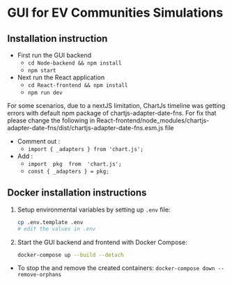 # GUI for EV Communities Simulations

## Installation instruction

 - First run the GUI backend 
 	- `cd Node-backend && npm install` 
  	- `npm start`
 -  Next run the React application
 	-  `cd React-frontend && npm install` 
 	-  `npm run dev`

For some scenarios, due to a nextJS limitation, ChartJs timeline was getting errors with default npm package of chartjs-adapter-date-fns.  For fix that please change the following in React-frontend/node_modules/chartjs-adapter-date-fns/dist/chartjs-adapter-date-fns.esm.js  file
- Comment out : 
	- `import { _adapters } from 'chart.js';`
- Add :
	- `import  pkg  from  'chart.js';`
	- `const { _adapters } = pkg;`

## Docker installation instructions

1. Setup environmental variables by setting up `.env` file:

    ```bash
    cp .env.template .env
   # edit the values in .env
    ```

2. Start the GUI backend and frontend with Docker Compose:

    ```bash
    docker-compose up --build --detach
    ```

- To stop the and remove the created containers: `docker-compose down --remove-orphans`

